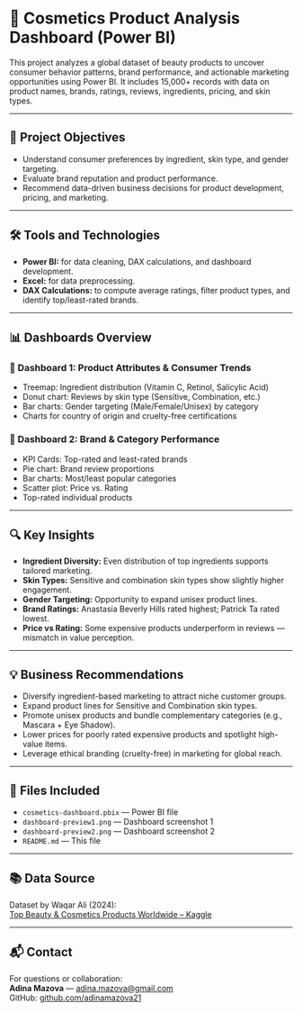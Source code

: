 # 💄 Cosmetics Product Analysis Dashboard (Power BI)

This project analyzes a global dataset of beauty products to uncover consumer behavior patterns, brand performance, and actionable marketing opportunities using Power BI. It includes 15,000+ records with data on product names, brands, ratings, reviews, ingredients, pricing, and skin types.

---

## 🎯 Project Objectives

- Understand consumer preferences by ingredient, skin type, and gender targeting.
- Evaluate brand reputation and product performance.
- Recommend data-driven business decisions for product development, pricing, and marketing.

---

## 🛠 Tools and Technologies

- **Power BI:** for data cleaning, DAX calculations, and dashboard development.
- **Excel:** for data preprocessing.
- **DAX Calculations:** to compute average ratings, filter product types, and identify top/least-rated brands.

---

## 📊 Dashboards Overview

### 🔹 Dashboard 1: Product Attributes & Consumer Trends
- Treemap: Ingredient distribution (Vitamin C, Retinol, Salicylic Acid)
- Donut chart: Reviews by skin type (Sensitive, Combination, etc.)
- Bar charts: Gender targeting (Male/Female/Unisex) by category
- Charts for country of origin and cruelty-free certifications

### 🔹 Dashboard 2: Brand & Category Performance
- KPI Cards: Top-rated and least-rated brands
- Pie chart: Brand review proportions
- Bar charts: Most/least popular categories
- Scatter plot: Price vs. Rating
- Top-rated individual products

---

## 🔍 Key Insights

- **Ingredient Diversity:** Even distribution of top ingredients supports tailored marketing.
- **Skin Types:** Sensitive and combination skin types show slightly higher engagement.
- **Gender Targeting:** Opportunity to expand unisex product lines.
- **Brand Ratings:** Anastasia Beverly Hills rated highest; Patrick Ta rated lowest.
- **Price vs Rating:** Some expensive products underperform in reviews — mismatch in value perception.

---

## 💡 Business Recommendations

- Diversify ingredient-based marketing to attract niche customer groups.
- Expand product lines for Sensitive and Combination skin types.
- Promote unisex products and bundle complementary categories (e.g., Mascara + Eye Shadow).
- Lower prices for poorly rated expensive products and spotlight high-value items.
- Leverage ethical branding (cruelty-free) in marketing for global reach.

---

## 📎 Files Included

- `cosmetics-dashboard.pbix` — Power BI file
- `dashboard-preview1.png` — Dashboard screenshot 1
- `dashboard-preview2.png` — Dashboard screenshot 2
- `README.md` — This file

---

## 📚 Data Source

Dataset by Waqar Ali (2024):  
[Top Beauty & Cosmetics Products Worldwide – Kaggle](https://www.kaggle.com/datasets/waqi786/most-used-beauty-cosmetics-products-in-the-world)

---

## 📬 Contact

For questions or collaboration:  
**Adina Mazova** — [adina.mazova@gmail.com](mailto:adina.mazova@gmail.com)  
GitHub: [github.com/adinamazova21](https://github.com/adinamazova21)

